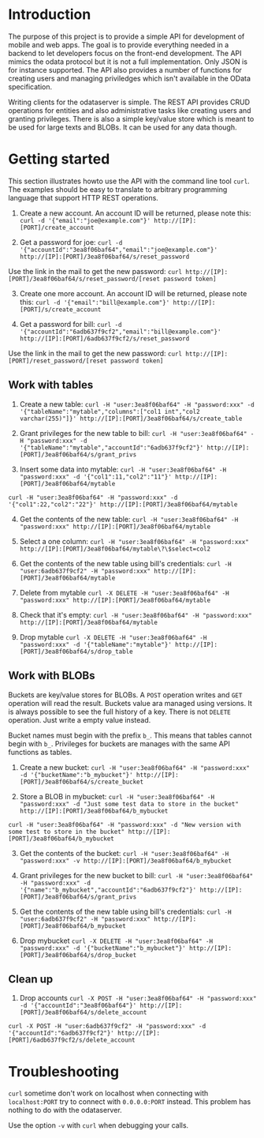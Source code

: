Introduction
============

The purpose of this project is to provide a simple API for development of mobile
and web apps. The goal is to provide everything needed in a backend to let
developers focus on the front-end development. The API mimics the odata protocol
but it is not a full implementation. Only JSON is for instance supported. The
API also provides a number of functions for creating users and managing
priviledges which isn't available in the OData specification.

Writing clients for the odataserver is simple. The REST API provides CRUD
operations for entities and also administrative tasks like creating users
and granting privileges. There is also a simple key/value store which is meant
to be used for large texts and BLOBs. It can be used for any data though.


Getting started
===============

This section illustrates howto use the API with the command line tool `curl`.
The examples should be easy to translate to arbitrary programming language that
support HTTP REST operations.

1. Create a new account. An account ID will be returned, please note this:
`curl -d '{"email":"joe@example.com"}' http://[IP]:[PORT]/create_account`

2. Get a password for joe:
`curl -d '{"accountId":"3ea8f06baf64","email":"joe@example.com"}' http://[IP]:[PORT]/3ea8f06baf64/s/reset_password`

Use the link in the mail to get the new password:
`curl http://[IP]:[PORT]/3ea8f06baf64/s/reset_password/[reset password token]`


3. Create one more account. An account ID will be returned, please note this:
`curl -d '{"email":"bill@example.com"}' http://[IP]:[PORT]/s/create_account`

4. Get a password for bill:
`curl -d '{"accountId":"6adb637f9cf2","email":"bill@example.com"}' http://[IP]:[PORT]/6adb637f9cf2/s/reset_password`

Use the link in the mail to get the new password:
`curl http://[IP]:[PORT]/reset_password/[reset password token]`


Work with tables
----------------

1. Create a new table:
`curl -H "user:3ea8f06baf64" -H "password:xxx" -d '{"tableName":"mytable","columns":["col1 int","col2 varchar(255)"]}' http://[IP]:[PORT]/3ea8f06baf64/s/create_table`

2. Grant privileges for the new table to bill:
`curl -H "user:3ea8f06baf64" -H "password:xxx" -d '{"tableName":"mytable","accountId":"6adb637f9cf2"}' http://[IP]:[PORT]/3ea8f06baf64/s/grant_privs`

3. Insert some data into mytable:
`curl -H "user:3ea8f06baf64" -H "password:xxx" -d '{"col1":11,"col2":"11"}' http://[IP]:[PORT]/3ea8f06baf64/mytable`

`curl -H "user:3ea8f06baf64" -H "password:xxx" -d '{"col1":22,"col2":"22"}' http://[IP]:[PORT]/3ea8f06baf64/mytable`

4. Get the contents of the new table:
`curl -H "user:3ea8f06baf64" -H "password:xxx" http://[IP]:[PORT]/3ea8f06baf64/mytable`

5. Select a one column:
`curl -H "user:3ea8f06baf64" -H "password:xxx" http://[IP]:[PORT]/3ea8f06baf64/mytable\?\$select=col2`

6. Get the contents of the new table using bill's credentials:
`curl -H "user:6adb637f9cf2" -H "password:xxx" http://[IP]:[PORT]/3ea8f06baf64/mytable`

7. Delete from mytable
`curl -X DELETE -H "user:3ea8f06baf64" -H "password:xxx" http://[IP]:[PORT]/3ea8f06baf64/mytable`

8. Check that it's empty:
`curl -H "user:3ea8f06baf64" -H "password:xxx" http://[IP]:[PORT]/3ea8f06baf64/mytable`

9. Drop mytable
`curl -X DELETE -H "user:3ea8f06baf64" -H "password:xxx" -d '{"tableName":"mytable"}' http://[IP]:[PORT]/3ea8f06baf64/s/drop_table`



Work with BLOBs
---------------

Buckets are key/value stores for BLOBs. A `POST` operation writes and `GET`
operation will read the result. Buckets value ara managed using versions. It is
always possible to see the full history of a key. There is not `DELETE`
operation. Just write a empty value instead.

Bucket names must begin with the prefix `b_`. This means that tables cannot
begin with `b_`. Privileges for buckets are manages with the same API functions
as tables.

1. Create a new bucket:
`curl -H "user:3ea8f06baf64" -H "password:xxx" -d '{"bucketName":"b_mybucket"}' http://[IP]:[PORT]/3ea8f06baf64/s/create_bucket`

2. Store a BLOB in mybucket:
`curl -H "user:3ea8f06baf64" -H "password:xxx" -d "Just some test data to store in the bucket" http://[IP]:[PORT]/3ea8f06baf64/b_mybucket`

`curl -H "user:3ea8f06baf64" -H "password:xxx" -d "New version with some test to store in the bucket" http://[IP]:[PORT]/3ea8f06baf64/b_mybucket`

3. Get the contents of the bucket:
`curl -H "user:3ea8f06baf64" -H "password:xxx" -v http://[IP]:[PORT]/3ea8f06baf64/b_mybucket`

4. Grant privileges for the new bucket to bill:
`curl -H "user:3ea8f06baf64" -H "password:xxx" -d '{"name":"b_mybucket","accountId":"6adb637f9cf2"}' http://[IP]:[PORT]/3ea8f06baf64/s/grant_privs`

5. Get the contents of the new table using bill's credentials:
`curl -H "user:6adb637f9cf2" -H "password:xxx" http://[IP]:[PORT]/3ea8f06baf64/b_mybucket`

6. Drop mybucket
`curl -X DELETE -H "user:3ea8f06baf64" -H "password:xxx" -d '{"bucketName":"b_mybucket"}' http://[IP]:[PORT]/3ea8f06baf64/s/drop_bucket`


Clean up
---------

1. Drop accounts
`curl -X POST -H "user:3ea8f06baf64" -H "password:xxx" -d '{"accountId":"3ea8f06baf64"}' http://[IP]:[PORT]/3ea8f06baf64/s/delete_account`

`curl -X POST -H "user:6adb637f9cf2" -H "password:xxx" -d '{"accountId":"6adb637f9cf2"}' http://[IP]:[PORT]/6adb637f9cf2/s/delete_account`




Troubleshooting
===============

`curl` sometime don't work on localhost when connecting with `localhost:PORT` try to
connect with `0.0.0.0:PORT` instead. This problem has nothing to do with
the odataserver.

Use the option `-v` with `curl` when debugging your calls.
